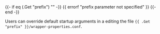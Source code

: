 {{- if eq (.Get "prefix") "" -}}
{{ errorf "prefix parameter not specified" }}
{{- end -}}

Users can override default startup arguments in a editing the file `{{ .Get "prefix" }}/wrapper-properties.conf`.

